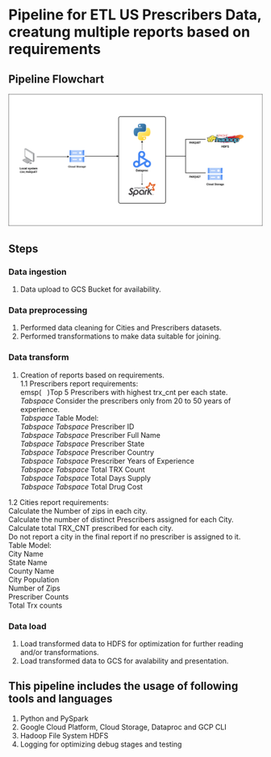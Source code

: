# Pipeline for ETL US Prescribers Data, creatung multiple reports based on requirements

## Pipeline Flowchart
![Pipeline Flowchart](pipeline_flowchart.png "Pipeline Flowchart")

## Steps
### Data ingestion
1. Data upload to GCS Bucket for availability.  

### Data preprocessing
1. Performed data cleaning for Cities and Prescribers datasets.  
2. Performed transformations to make data suitable for joining.  

### Data transform
1. Creation of reports based on requirements.  
1.1 Prescribers report requirements:  
emsp( &nbsp; )Top 5 Prescribers with highest trx_cnt per each state.  
*Tabspace* Consider the prescribers only from 20 to 50 years of experience.  
*Tabspace* Table Model:  
*Tabspace* *Tabspace* Prescriber ID  
*Tabspace* *Tabspace* Prescriber Full Name  
*Tabspace* *Tabspace* Prescriber State  
*Tabspace* *Tabspace* Prescriber Country  
*Tabspace* *Tabspace* Prescriber Years of Experience  
*Tabspace* *Tabspace* Total TRX Count  
*Tabspace* *Tabspace* Total Days Supply  
*Tabspace* *Tabspace* Total Drug Cost  

1.2 Cities report requirements:  
    Calculate the Number of zips in each city.  
    Calculate the number of distinct Prescribers assigned for each City.  
    Calculate total TRX_CNT prescribed for each city.  
    Do not report a city in the final report if no prescriber is assigned to it.  
    Table Model:  
       City Name  
       State Name  
       County Name  
       City Population  
       Number of Zips  
       Prescriber Counts  
       Total Trx counts  

### Data load
1. Load transformed data to HDFS for optimization for further reading and/or transformations.  
2. Load transformed data to GCS for avalability and presentation.  

## This pipeline includes the usage of following tools and languages  
1. Python and PySpark  
2. Google Cloud Platform, Cloud Storage, Dataproc and GCP CLI  
3. Hadoop File System HDFS  
4. Logging for optimizing debug stages and testing  
